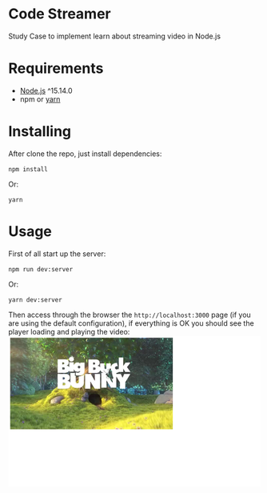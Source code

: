 # Code Streamer
Study Case to implement learn about streaming video in Node.js

# Requirements
* [Node.js](https://nodejs.org) ^15.14.0
* npm or [yarn](https://yarnpkg.com)

# Installing
After clone the repo, just install dependencies:
```shell
npm install
```
Or:
```shell
yarn
```

# Usage
First of all start up the server:
```shell
npm run dev:server
```
Or:
```shell
yarn dev:server
```

Then access through the browser the `http://localhost:3000` page (if you are using the default configuration), if everything is OK you should see the player loading and playing the video:
![Home](https://raw.githubusercontent.com/DiegoVictor/code-streamer/main/screenshots/home.png)
